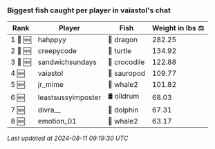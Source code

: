 ### Biggest fish caught per player in vaiastol's chat
| Rank | Player | Fish | Weight in lbs ⚖️ |
|------|--------|-----------|---------|
| 1 🥇 🆕 | hahppyy | 🐉 dragon | 282.25 |
| 2 🥈 🆕 | creepycode | 🐢 turtle | 134.92 |
| 3 🥉 🆕 | sandwichsundays | 🐊 crocodile | 122.88 |
| 4 🆕 | vaiastol | 🦕 sauropod | 109.77 |
| 5 🆕 | jr_mime | 🐋 whale2 | 101.82 |
| 6 🆕 | leastsussyimposter | 🛢️ oildrum | 68.03 |
| 7 🆕 | divra__ | 🐬 dolphin | 67.31 |
| 8 🆕 | emotion_01 | 🐋 whale2 | 63.17 |

_Last updated at 2024-08-11 09:19:30 UTC_
